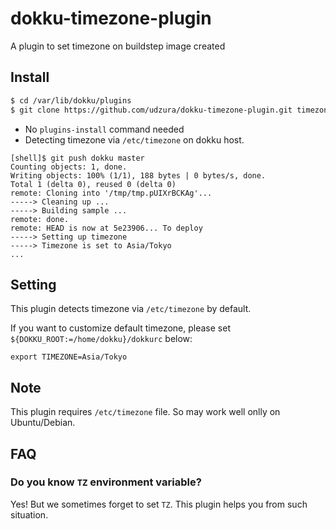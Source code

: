 dokku-timezone-plugin
=====================

A plugin to set timezone on buildstep image created

## Install

```bash
$ cd /var/lib/dokku/plugins
$ git clone https://github.com/udzura/dokku-timezone-plugin.git timezone
```

* No `plugins-install` command needed
* Detecting timezone via `/etc/timezone` on dokku host.

```shell-session
[shell]$ git push dokku master
Counting objects: 1, done.
Writing objects: 100% (1/1), 188 bytes | 0 bytes/s, done.
Total 1 (delta 0), reused 0 (delta 0)
remote: Cloning into '/tmp/tmp.pUIXrBCKAg'...
-----> Cleaning up ...
-----> Building sample ...
remote: done.
remote: HEAD is now at 5e23906... To deploy
-----> Setting up timezone
-----> Timezone is set to Asia/Tokyo
...
```

## Setting

This plugin detects timezone via `/etc/timezone` by default.

If you want to customize default timezone, please set `${DOKKU_ROOT:=/home/dokku}/dokkurc` below:

```
export TIMEZONE=Asia/Tokyo
```

## Note

This plugin requires `/etc/timezone` file. So may work well onlly on Ubuntu/Debian.

## FAQ

### Do you know `TZ` environment variable?

Yes! But we sometimes forget to set `TZ`. This plugin helps you from such situation.
